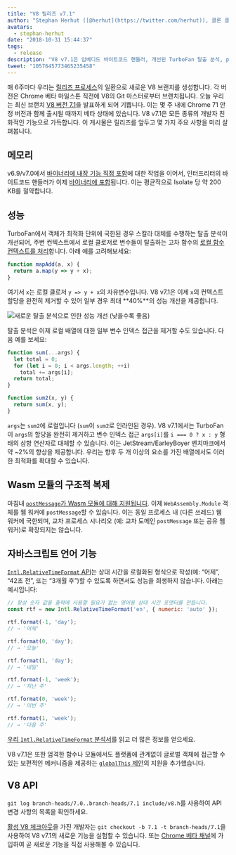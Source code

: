 ```yaml
---
title: "V8 릴리즈 v7.1"
author: "Stephan Herhut ([@herhut](https://twitter.com/herhut)), 클론 클론에서 클론된 클론자"
avatars: 
  - stephan-herhut
date: "2018-10-31 15:44:37"
tags: 
  - release
description: "V8 v7.1은 임베디드 바이트코드 핸들러, 개선된 TurboFan 탈출 분석, postMessage(wasmModule), Intl.RelativeTimeFormat, 그리고 globalThis를 제공합니다!"
tweet: "1057645773465235458"
---
```

매 6주마다 우리는 [릴리즈 프로세스](/docs/release-process)의 일환으로 새로운 V8 브랜치를 생성합니다. 각 버전은 Chrome 베타 마일스톤 직전에 V8의 Git 마스터로부터 브랜치됩니다. 오늘 우리는 최신 브랜치 [V8 버전 7.1](https://chromium.googlesource.com/v8/v8.git/+log/branch-heads/7.1)을 발표하게 되어 기쁩니다. 이는 몇 주 내에 Chrome 71 안정 버전과 함께 출시될 때까지 베타 상태에 있습니다. V8 v7.1은 모든 종류의 개발자 친화적인 기능으로 가득합니다. 이 게시물은 릴리즈를 앞두고 몇 가지 주요 사항을 미리 살펴봅니다.

<!--truncate-->
## 메모리

v6.9/v7.0에서 [바이너리에 내장 기능 직접 포함](/blog/embedded-builtins)에 대한 작업을 이어서, 인터프리터의 바이트코드 핸들러가 이제 [바이너리에 포함](https://bugs.chromium.org/p/v8/issues/detail?id=8068)됩니다. 이는 평균적으로 Isolate 당 약 200 KB를 절약합니다.

## 성능

TurboFan에서 객체가 최적화 단위에 국한된 경우 스칼라 대체를 수행하는 탈출 분석이 개선되어, 주변 컨텍스트에서 로컬 클로저로 변수들이 탈출하는 고차 함수의 [로컬 함수 컨텍스트를 처리](https://bit.ly/v8-turbofan-context-sensitive-js-operators)합니다. 아래 예를 고려해보세요:

```js
function mapAdd(a, x) {
  return a.map(y => y + x);
}
```

여기서 `x`는 로컬 클로저 `y => y + x`의 자유변수입니다. V8 v7.1은 이제 `x`의 컨텍스트 할당을 완전히 제거할 수 있어 일부 경우 최대 **40%**의 성능 개선을 제공합니다.

![새로운 탈출 분석으로 인한 성능 개선 (낮을수록 좋음)](/_img/v8-release-71/improved-escape-analysis.svg)

탈출 분석은 이제 로컬 배열에 대한 일부 변수 인덱스 접근을 제거할 수도 있습니다. 다음 예를 보세요:

```js
function sum(...args) {
  let total = 0;
  for (let i = 0; i < args.length; ++i)
    total += args[i];
  return total;
}

function sum2(x, y) {
  return sum(x, y);
}
```

`args`는 `sum2`에 로컬입니다 (`sum`이 `sum2`로 인라인된 경우). V8 v7.1에서는 TurboFan이 `args`의 할당을 완전히 제거하고 변수 인덱스 접근 `args[i]`를 `i === 0 ? x : y` 형태의 삼항 연산자로 대체할 수 있습니다. 이는 JetStream/EarleyBoyer 벤치마크에서 약 ~2%의 향상을 제공합니다. 우리는 향후 두 개 이상의 요소를 가진 배열에서도 이러한 최적화를 확대할 수 있습니다.

## Wasm 모듈의 구조적 복제

마침내 [`postMessage`가 Wasm 모듈에 대해 지원됩니다](https://github.com/WebAssembly/design/pull/1074). 이제 `WebAssembly.Module` 객체를 웹 워커에 `postMessage`할 수 있습니다. 이는 동일 프로세스 내 (다른 쓰레드) 웹 워커에 국한되며, 교차 프로세스 시나리오 (예: 교차 도메인 `postMessage` 또는 공유 웹 워커)로 확장되지는 않습니다.

## 자바스크립트 언어 기능

[`Intl.RelativeTimeFormat` API](/features/intl-relativetimeformat)는 상대 시간을 로컬화된 형식으로 작성(예: “어제”, “42초 전”, 또는 “3개월 후”)할 수 있도록 하면서도 성능을 희생하지 않습니다. 아래는 예시입니다:

```js
// 항상 숫자 값을 출력에 사용할 필요가 없는 영어용 상대 시간 포맷터를 만듭니다.
const rtf = new Intl.RelativeTimeFormat('en', { numeric: 'auto' });

rtf.format(-1, 'day');
// → '어제'

rtf.format(0, 'day');
// → '오늘'

rtf.format(1, 'day');
// → '내일'

rtf.format(-1, 'week');
// → '지난 주'

rtf.format(0, 'week');
// → '이번 주'

rtf.format(1, 'week');
// → '다음 주'
```

[우리 `Intl.RelativeTimeFormat` 분석서](/features/intl-relativetimeformat)를 읽고 더 많은 정보를 얻으세요.

V8 v7.1은 또한 엄격한 함수나 모듈에서도 플랫폼에 관계없이 글로벌 객체에 접근할 수 있는 보편적인 메커니즘을 제공하는 [`globalThis` 제안](/features/globalthis)의 지원을 추가했습니다.

## V8 API

`git log branch-heads/7.0..branch-heads/7.1 include/v8.h`를 사용하여 API 변경 사항의 목록을 확인하세요.

[활성 V8 체크아웃](/docs/source-code#using-git)을 가진 개발자는 `git checkout -b 7.1 -t branch-heads/7.1`을 사용하여 V8 v7.1의 새로운 기능을 실험할 수 있습니다. 또는 [Chrome 베타 채널](https://www.google.com/chrome/browser/beta.html)에 가입하여 곧 새로운 기능을 직접 사용해볼 수 있습니다.
